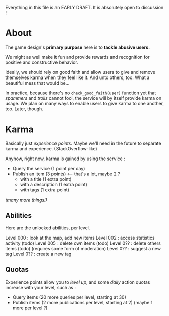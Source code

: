 
Everything in this file is an EARLY DRAFT.
It is absolutely open to discussion !


About
=====

The game design's **primary purpose** here is to **tackle abusive users.**

We might as well make it fun and provide rewards and recognition for positive and constructive behavior.

Ideally, we should rely on good faith and allow users to give and remove themselves karma when they feel like it. And unto others, too. What a beautiful mess that would be...

In practice, because there's no `check_good_faith(user)` function yet that _spammers_ and _trolls_ cannot fool, the service will by itself provide karma on usage.
We plan on many ways to enable users to give karma to one another, too. Later, though.


Karma
=====

Basically just _experience points_.
Maybe we'll need in the future to separate karma and experience. (StackOverflow-like)

Anyhow, right now, karma is gained by using the service :

- Query the service (1 point per day)
- Publish an item (3 points)  <-- that's a lot, maybe 2 ?
  - with a title (1 extra point)
  - with a description (1 extra point)
  - with tags (1 extra point)

_(many more things!)_


Abilities
---------

Here are the unlocked abilities, per level.

Level 000 : look at the map, add new items
Level 002 : access statistics activity (todo)
Level 005 : delete own items (todo)
Level 0?? : delete others items (todo) (requires some form of moderation)
Level 0?? : suggest a new tag
Level 0?? : create a new tag


Quotas
------

Experience points allow you to *level up*, and some *daily* action quotas
increase with your level, such as :

- Query items (20 more queries per level, starting at 30)
- Publish items (2 more publications per level, starting at 2) (maybe 1 more per level ?)
